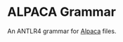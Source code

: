 # ALPACA Grammar

An ANTLR4 grammar for [Alpaca](https://catseye.tc/article/Languages.md#alpaca) files.

